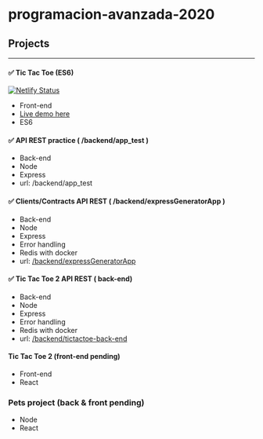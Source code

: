 # programacion-avanzada-2020

## Projects
----------
#### &#x2705; Tic Tac Toe (ES6)
[![Netlify Status](https://api.netlify.com/api/v1/badges/d06a4f5b-777c-4ccd-8ede-e7bbb840fe53/deploy-status)](https://app.netlify.com/sites/tic-tac-toe-pa2020/deploys)
- Front-end
- [Live demo here](https://tic-tac-toe-pa2020.netlify.app/)
- ES6

#### &#x2705; API REST practice ( /backend/app_test )
- Back-end
- Node
- Express
- url: /backend/app_test

#### &#x2705; Clients/Contracts API REST ( /backend/expressGeneratorApp )
- Back-end
- Node
- Express
- Error handling
- Redis with docker
- url: [/backend/expressGeneratorApp](https://github.com/jafidiesel/programacion-avanzada-2020/tree/master/backend/expressGeneratorApp)

#### &#x2705; Tic Tac Toe 2 API REST ( back-end)
- Back-end
- Node
- Express
- Error handling
- Redis with docker
- url: [/backend/tictactoe-back-end](https://github.com/jafidiesel/programacion-avanzada-2020/tree/master/backend/tictactoe-back-end)


#### Tic Tac Toe 2 (front-end pending)
- Front-end
- React

### Pets project (back & front pending)
- Node
- React
